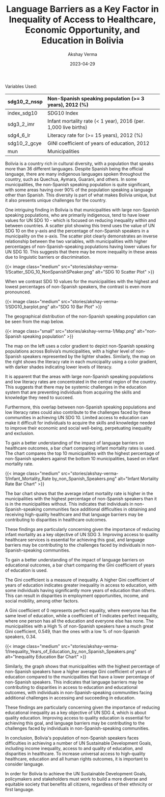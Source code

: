 ﻿---
title: Language Barriers as a Key Factor in Inequality of Access to Healthcare, Economic Opportunity, and Education in Bolivia
author: Akshay Verma
date: 2023-04-29
data: "/data/GeoDS4Bolivia.geojson"
categories: ['Inequality','Non Spanish Speakers', 'Language' ,'Gini']
---

Variables Used:

|sdg10\_2\_nssp|Non-Spanish speaking population (>= 3 years), 2012 (%)|
| :- | :- |
|index\_sdg10|SDG10 Index|
|sdg3\_2\_imr|Infant mortality rate (< 1 year), 2016 (per. 1,000 live births)|
|sdg4\_6\_lr|Literacy rate for (>= 15 years), 2012 (%)|
|sdg10\_2\_gcye|GINI coefficient of years of education, 2012|
|mun|Municipalities |


Bolivia is a country rich in cultural diversity, with a population that speaks more than 36 different languages. Despite Spanish being the official language, there are many indigenous languages spoken throughout the country, such as Quechua, Aymara, Guarani, and others. In some municipalities, the non-Spanish speaking population is quite significant, with some areas having over 90% of the population speaking a language other than Spanish. This diversity is part of what makes Bolivia unique, but it also presents unique challenges for the country.

One intriguing finding in Bolivia is that municipalities with large non-Spanish speaking populations, who are primarily indigenous, tend to have lower values for UN SDG 10 - which is focused on reducing inequality within and between countries. A scatter plot showing this trend uses the value of UN SDG 10 on the y-axis and the percentage of non-Spanish speakers in a municipality on the x-axis. The scatter plot clearly demonstrates an inverse relationship between the two variables, with municipalities with higher percentages of non-Spanish-speaking populations having lower values for UN SDG 10. This suggests that there may be more inequality in these areas due to linguistic barriers or discrimination.





{{< image class="medium" src="stories/akshay-verma-1/Scatter_SDG_10_NonSpanishSPeaker.png" alt="SDG 10 Scatter Plot" >}}























When we contrast SDG 10 values for the municipalities with the highest and lowest percentages of non-Spanish speakers, the contrast is even more pronounced.

{{< image class="medium" src="stories/akshay-verma-1/SDG10_barplot.png" alt="SDG 10 Bar Plot" >}}



The geographical distribution of the non-Spanish speaking population can be seen from the map below.





{{< image class="small" src="stories/akshay-verma-1/Map.png" alt="non-Spanish speaking population" >}}







The map on the left uses a color gradient to depict non-Spanish speaking populations across Bolivia’s municipalities, with a higher level of non-Spanish speakers represented by the lighter shades. Similarly, the map on the right shows the literacy rate in each municipality using a color gradient, with darker shades indicating lower levels of literacy.

It is apparent that the areas with large non-Spanish speaking populations and low literacy rates are concentrated in the central region of the country. This suggests that there may be systemic challenges in the education system that are preventing individuals from acquiring the skills and knowledge they need to succeed.

Furthermore, this overlap between non-Spanish speaking populations and low literacy rates could also contribute to the challenges faced by these communities in achieving UN SDG 10. Limited access to education can make it difficult for individuals to acquire the skills and knowledge needed to improve their economic and social well-being, perpetuating inequality and exclusion.




To gain a better understanding of the impact of language barriers on healthcare outcomes, a bar chart comparing infant mortality rates is used. The chart compares the top 10 municipalities with the highest percentage of non-Spanish speakers against the bottom 10 municipalities, based on infant mortality rate.






{{< image class="medium" src="stories/akshay-verma-1/Infant_Mortality_Rate by_non_Spanish_Speakers.png" alt="Infant Mortality Rate Bar Chart" >}}










The bar chart shows that the average infant mortality rate is higher in the municipalities with the highest percentage of non-Spanish speakers than it is in the municipalities without. This indicates that individuals in non-Spanish-speaking communities face additional difficulties in obtaining and receiving high-quality healthcare and that language barriers may be contributing to disparities in healthcare outcomes.

These findings are particularly concerning given the importance of reducing infant mortality as a key objective of UN SDG 3. Improving access to quality healthcare services is essential for achieving this goal, and language barriers may be contributing to the challenges faced by individuals in non-Spanish-speaking communities.

To gain a better understanding of the impact of language barriers on educational outcomes, a bar chart comparing the Gini coefficient of years of education is used. 

The Gini coefficient is a measure of inequality. A higher Gini coefficient of years of education indicates greater inequality in access to education, with some individuals having significantly more years of education than others. This can result in disparities in employment opportunities, income, and social mobility, among other factors. 

A Gini coefficient of 0 represents perfect equality, where everyone has the same level of education, while a coefficient of 1 indicates perfect inequality, where one person has all the education and everyone else has none. The municipalities with a High % of non-Spanish speakers have a much great Gini coefficient, 0.549, than the ones with a low % of non-Spanish speakers, 0.34. 





{{< image class="medium" src="stories/akshay-verma-1/Inequality_Years_of_Education_by_non_Spanish_Speakers.png" alt="Inequality Education Bar Chart" >}}











Similarly, the graph shows that municipalities with the highest percentage of non-Spanish speakers have a higher average Gini coefficient of years of education compared to the municipalities that have a lower percentage of non-Spanish speakers. This indicates that language barriers may be contributing to disparities in access to education and educational outcomes, with individuals in non-Spanish-speaking communities facing additional challenges in accessing and succeeding in education.

These findings are particularly concerning given the importance of reducing educational inequality as a key objective of UN SDG 4, which is about quality education. Improving access to quality education is essential for achieving this goal, and language barriers may be contributing to the challenges faced by individuals in non-Spanish-speaking communities.

In conclusion, Bolivia's population of non-Spanish speakers faces difficulties in achieving a number of UN Sustainable Development Goals, including income inequality, access to and quality of education, and disparities in healthcare. To increase universal access to high-quality healthcare, education and all human rights outcomes, it is important to consider language. 

In order for Bolivia to achieve the UN Sustainable Development Goals, policymakers and stakeholders must work to build a more diverse and equitable society that benefits all citizens, regardless of their ethnicity or first language.
